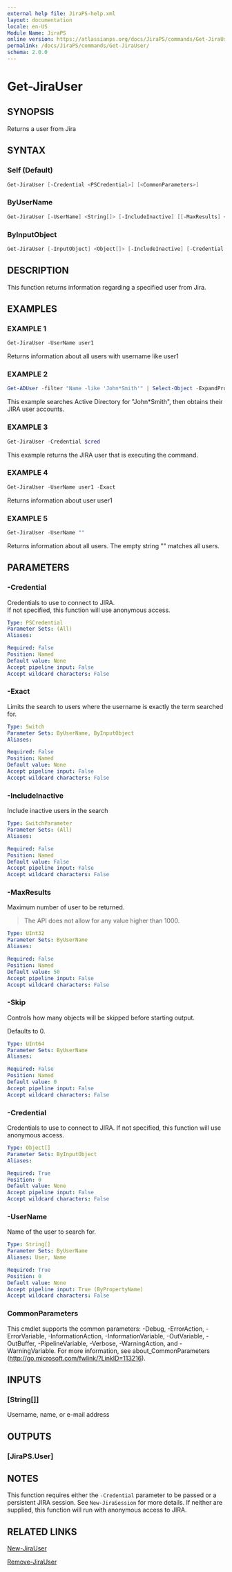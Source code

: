 ```yaml
---
external help file: JiraPS-help.xml
layout: documentation
locale: en-US
Module Name: JiraPS
online version: https://atlassianps.org/docs/JiraPS/commands/Get-JiraUser/
permalink: /docs/JiraPS/commands/Get-JiraUser/
schema: 2.0.0
---
```


# Get-JiraUser

## SYNOPSIS

Returns a user from Jira

## SYNTAX

### Self (Default)

```powershell
Get-JiraUser [-Credential <PSCredential>] [<CommonParameters>]
```

### ByUserName

```powershell
Get-JiraUser [-UserName] <String[]> [-IncludeInactive] [[-MaxResults] <UInt32>] [[-Skip] <UInt64>] [-Credential <PSCredential>] [-Exact] [<CommonParameters>]
```

### ByInputObject

```powershell
Get-JiraUser [-InputObject] <Object[]> [-IncludeInactive] [-Credential <PSCredential>] [-Exact] [<CommonParameters>]
```

## DESCRIPTION

This function returns information regarding a specified user from Jira.

## EXAMPLES

### EXAMPLE 1

```powershell
Get-JiraUser -UserName user1
```

Returns information about all users with username like user1

### EXAMPLE 2

```powershell
Get-ADUser -filter "Name -like 'John*Smith'" | Select-Object -ExpandProperty samAccountName | Get-JiraUser -Credential $cred
```

This example searches Active Directory for "John*Smith", then obtains their JIRA user accounts.

### EXAMPLE 3

```powershell
Get-JiraUser -Credential $cred
```

This example returns the JIRA user that is executing the command.

### EXAMPLE 4

```powershell 
Get-JiraUser -UserName user1 -Exact
```

Returns information about user user1

### EXAMPLE 5

```powershell
Get-JiraUser -UserName ""
```

Returns information about all users. The empty string "" matches all users.

## PARAMETERS

### -Credential

Credentials to use to connect to JIRA.  
If not specified, this function will use anonymous access.

```yaml
Type: PSCredential
Parameter Sets: (All)
Aliases:

Required: False
Position: Named
Default value: None
Accept pipeline input: False
Accept wildcard characters: False
```

### -Exact

Limits the search to users where the username is exactly the term searched for.

```yaml
Type: Switch
Parameter Sets: ByUserName, ByInputObject
Aliases:

Required: False
Position: Named
Default value: None
Accept pipeline input: False
Accept wildcard characters: False
```

### -IncludeInactive

Include inactive users in the search

```yaml
Type: SwitchParameter
Parameter Sets: (All)
Aliases:

Required: False
Position: Named
Default value: False
Accept pipeline input: False
Accept wildcard characters: False
```

### -MaxResults

Maximum number of user to be returned.

> The API does not allow for any value higher than 1000.

```yaml
Type: UInt32
Parameter Sets: ByUserName
Aliases:

Required: False
Position: Named
Default value: 50
Accept pipeline input: False
Accept wildcard characters: False
```

### -Skip

Controls how many objects will be skipped before starting output.

Defaults to 0.

```yaml
Type: UInt64
Parameter Sets: ByUserName
Aliases:

Required: False
Position: Named
Default value: 0
Accept pipeline input: False
Accept wildcard characters: False
```

### -Credential

Credentials to use to connect to JIRA.
If not specified, this function will use anonymous access.

```yaml
Type: Object[]
Parameter Sets: ByInputObject
Aliases:

Required: True
Position: 0
Default value: None
Accept pipeline input: False
Accept wildcard characters: False
```

### -UserName

Name of the user to search for.

```yaml
Type: String[]
Parameter Sets: ByUserName
Aliases: User, Name

Required: True
Position: 0
Default value: None
Accept pipeline input: True (ByPropertyName)
Accept wildcard characters: False
```

### CommonParameters
This cmdlet supports the common parameters: -Debug, -ErrorAction, -ErrorVariable, -InformationAction, -InformationVariable, -OutVariable, -OutBuffer, -PipelineVariable, -Verbose, -WarningAction, and -WarningVariable. For more information, see about_CommonParameters (http://go.microsoft.com/fwlink/?LinkID=113216).

## INPUTS

### [String[]]

Username, name, or e-mail address

## OUTPUTS

### [JiraPS.User]

## NOTES

This function requires either the `-Credential` parameter to be passed or a persistent JIRA session.
See `New-JiraSession` for more details.
If neither are supplied, this function will run with anonymous access to JIRA.

## RELATED LINKS

[New-JiraUser](../New-JiraUser/)

[Remove-JiraUser](../Remove-JiraUser/)
